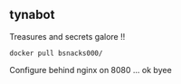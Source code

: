 ## tynabot 

Treasures and secrets galore !!

```
docker pull bsnacks000/
```

Configure behind nginx on 8080 ... ok byee